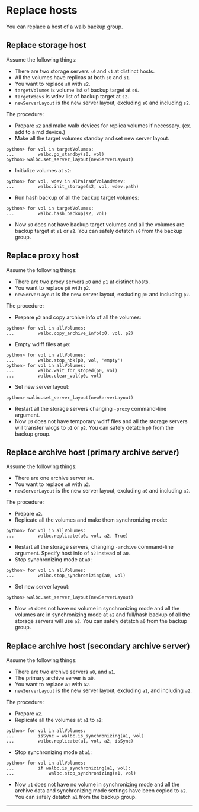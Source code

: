 # Replace hosts

You can replace a host of a walb backup group.


## Replace storage host

Assume the following things:

- There are two storage servers `s0` and `s1` at distinct hosts.
- All the volumes have replicas at both `s0` and `s1`.
- You want to replace `s0` with `s2`.
- `targetVolumes` is volume list of backup target at `s0`.
- `targetWdevs` is wdev list of backup target at `s2`.
- `newServerLayout` is the new server layout, excluding `s0` and including `s2`.

The procedure:

- Prepare `s2` and make walb devices for replica volumes if necessary. (ex. add to a md device.)
- Make all the target volumes standby and set new server layout.
```
python> for vol in targetVolumes:
...         walbc.go_standby(s0, vol)
python> walbc.set_server_layout(newServerLayout)
```
- Initialize volumes at `s2`:
```
python> for vol, wdev in alPairsOfVolAndWdev:
...         walbc.init_storage(s2, vol, wdev.path)
```
- Run hash backup of all the backup target volumes:
```
python> for vol in targetVolumes:
...         walbc.hash_backup(s2, vol)
```
- Now `s0` does not have backup target volumes and all the volumes are backup target at `s1` or `s2`.
  You can safely detatch `s0` from the backup group.


## Replace proxy host

Assume the following things:

- There are two proxy servers `p0` and `p1` at distinct hosts.
- You want to replace `p0` with `p2`.
- `newServerLayout` is the new server layout, excluding `p0` and including `p2`.

The procedure:

- Prepare `p2` and copy archive info of all the volumes:
```
python> for vol in allVolumes:
...         walbc.copy_archive_info(p0, vol, p2)
```
-  Empty wdiff files at `p0`:
```
python> for vol in allVolumes:
...         walbc.stop_nbk(p0, vol, 'empty')
python> for vol in allVolumes:
...         walbc.wait_for_stoped(p0, vol)
...         walbc.clear_vol(p0, vol)
```
- Set new server layout:
```
python> walbc.set_server_layout(newServerLayout)
```
- Restart all the storage servers changing `-proxy` command-line argument.
- Now `p0` does not have temporary wdiff files and all the storage servers
  will transfer wlogs to `p1` or `p2`.
  You can safely detatch `p0` from the backup group.


## Replace archive host (primary archive server)

Assume the following things:

- There are one archive server `a0`.
- You want to replace `a0` with `a2`.
- `newServerLayout` is the new server layout, excluding `a0` and including `a2`.

The procedure:

- Prepare `a2`.
- Replicate all the volumes and make them synchronizing mode:
```
python> for vol in allVolumes:
...         walbc.replicate(a0, vol, a2, True)
```
- Restart all the storage servers, changing `-archive` command-line argument.
  Specify host info of `a2` instead of `a0`.
- Stop synchronizing mode at `a0`:
```
python> for vol in allVolumes:
...         walbc.stop_synchronizing(a0, vol)
```
- Set new server layout:
```
python> walbc.set_server_layout(newServerLayout)
```
- Now `a0` does not have no volume in synchronizing mode
  and all the volumes are in synchronizing mode at `a2` and
  full/hash backup of all the storage servers will use `a2`.
  You can safely detatch `a0` from the backup group.


## Replace archive host (secondary archive server)

Assume the following things:

- There are two archive servers `a0`, and `a1`.
- The primary archive server is `a0`.
- You want to replace `a1` with `a2`.
- `newServerLayout` is the new server layout, excluding `a1`, and including `a2`.

The procedure:

- Prepare `a2`.
- Replicate all the volumes at `a1` to `a2`:
```
python> for vol in allVolumes:
...         isSync = walbc.is_synchronizing(a1, vol)
...         walbc.replicate(a1, vol, a2, isSync)
```
- Stop synchronizing mode at `a1`:
```
python> for vol in allVolumes:
...         if walbc.is_synchronizing(a1, vol):
...             walbc.stop_synchronizing(a1, vol)
```
- Now `a1` does not have no volume in synchronizing mode and all the archive data
  and synchronizing mode settings have been copied to `a2`.
  You can safely detatch `a1` from the backup group.


-----
